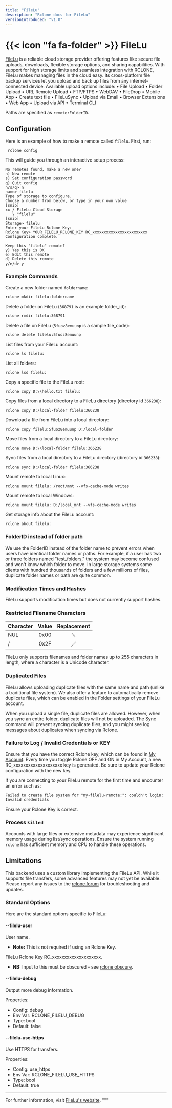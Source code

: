 ```yaml
---
title: "FileLu"
description: "Rclone docs for FileLu"
versionIntroduced: "v1.0"
---
```


# {{< icon "fa fa-folder" >}} FileLu

[FileLu](https://filelu.com/) is a reliable cloud storage provider offering features like secure file uploads, downloads, flexible storage options, and sharing capabilities. With support for high storage limits and seamless integration with RCLONE, FileLu makes managing files in the cloud easy. Its cross-platform file backup services let you upload and back up files from any internet-connected device. Available upload options include:
• File Upload
• Folder Upload
• URL Remote Upload
• FTP/FTPS
• WebDAV
• FileDrop
• Mobile App
• Create text file
• FileLuSync
• Upload via Email
• Browser Extensions
• Web App
• Upload via API
• Terminal CLI



Paths are specified as `remote:FolderID`.


## Configuration

Here is an example of how to make a remote called `filelu`. First, run:

     rclone config

This will guide you through an interactive setup process:

```
No remotes found, make a new one?
n) New remote
s) Set configuration password
q) Quit config
n/s/q> n
name> filelu
Type of storage to configure.
Choose a number from below, or type in your own value
[snip]
xx / FileLu Cloud Storage
   \ "filelu"
[snip]
Storage> filelu
Enter your FileLu Rclone Key:
Rclone Key> YOUR_FILELU_RCLONE_KEY RC_xxxxxxxxxxxxxxxxxxxxxxxx
Configuration complete.

Keep this "filelu" remote?
y) Yes this is OK
e) Edit this remote
d) Delete this remote
y/e/d> y
```

### Example Commands

Create a new folder named `foldername`:

    rclone mkdir filelu:foldername

Delete a folder on FileLu (`368791` is an example folder_id):

    rclone rmdir filelu:368791

Delete a file on FileLu (`5fuoz8emuunp` is a sample file_code):

    rclone delete filelu:5fuoz8emuunp

List files from your FileLu account:

    rclone ls filelu:

List all folders:

    rclone lsd filelu:

Copy a specific file to the FileLu root:

    rclone copy D:\\hello.txt filelu:

Copy files from a local directory to a FileLu directory (directory id `366238`):

    rclone copy D:/local-folder filelu:366238

Download a file from FileLu into a local directory:

    rclone copy filelu:5fuoz8emuunp D:/local-folder

Move files from a local directory to a FileLu directory:

    rclone move D:\\local-folder filelu:366238

Sync files from a local directory to a FileLu directory (directory id `366238`):

    rclone sync D:/local-folder filelu:366238
    
Mount remote to local Linux:

    rclone mount filelu: /root/mnt --vfs-cache-mode writes

Mount remote to local Windows:

    rclone mount filelu: D:/local_mnt --vfs-cache-mode writes


Get storage info about the FileLu account:

    rclone about filelu:

### FolderID instead of folder path

We use the FolderID instead of the folder name to prevent errors when users have identical folder names or paths. For example, if a user has two or three folders named "test_folders," the system may become confused and won't know which folder to move. In large storage systems some clients with hundred thousands of folders and a few millions of files, duplicate folder names or path are quite common.

### Modification Times and Hashes

FileLu supports modification times but does not currently support hashes.

### Restricted Filename Characters

| Character | Value | Replacement |
| --------- |:-----:|:-----------:|
| NUL       | 0x00  | ␀           |
| /         | 0x2F  | ／          |

FileLu only supports filenames and folder names up to 255 characters in length, where a
character is a Unicode character.

### Duplicated Files

FileLu allows uploading duplicate files with the same name and path (unlike a traditional file system). We also offer a feature to automatically remove duplicate files, which can be enabled in the Folder settings of your FileLu account.

When you upload a single file, duplicate files are allowed. However, when you sync an entire folder, duplicate files will not be uploaded. The Sync command will prevent syncing duplicate files, and you might see log messages about duplicates when syncing via Rclone.



### Failure to Log / Invalid Credentials or KEY

Ensure that you have the correct Rclone key, which can be found in [My Account](https://filelu.com/account/). Every time you toggle Rclone OFF and ON in My Account, a new RC_xxxxxxxxxxxxxxxxxxxx key is generated. Be sure to update your Rclone configuration with the new key.

If you are connecting to your FileLu remote for the first time and encounter an error such as:

```
Failed to create file system for "my-filelu-remote:": couldn't login: Invalid credentials
```

Ensure your Rclone Key is correct.

### Process `killed`

Accounts with large files or extensive metadata may experience significant memory usage during list/sync operations. Ensure the system running `rclone` has sufficient memory and CPU to handle these operations.

## Limitations

This backend uses a custom library implementing the FileLu API. While it supports file transfers, some advanced features may not yet be available. Please report any issues to the [rclone forum](https://forum.rclone.org/) for troubleshooting and updates.

### Standard Options

Here are the standard options specific to FileLu:

#### --filelu-user

User name. 

- **Note:** This is not required if using an Rclone Key.

FileLu Rclone Key RC_xxxxxxxxxxxxxxxxxxxx.

- **NB:** Input to this must be obscured - see [rclone obscure](/commands/rclone_obscure/).

#### --filelu-debug

Output more debug information.

Properties:

- Config:      debug
- Env Var:     RCLONE_FILELU_DEBUG
- Type:        bool
- Default:     false

#### --filelu-use-https

Use HTTPS for transfers.

Properties:

- Config:      use_https
- Env Var:     RCLONE_FILELU_USE_HTTPS
- Type:        bool
- Default:     true

---

For further information, visit [FileLu's website](https://filelu.com/).
"""
